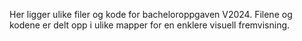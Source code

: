 Her ligger ulike filer og kode for bacheloroppgaven V2024. Filene og kodene er delt opp i ulike mapper for en enklere visuell fremvisning. 

